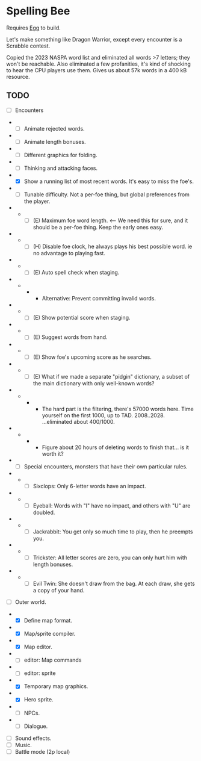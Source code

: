 # Spelling Bee

Requires [Egg](https://github.com/aksommerville/egg) to build.

Let's make something like Dragon Warrior, except every encounter is a Scrabble contest.

Copied the 2023 NASPA word list and eliminated all words >7 letters; they won't be reachable.
Also eliminated a few profanities, it's kind of shocking to hear the CPU players use them.
Gives us about 57k words in a 400 kB resource.

## TODO

- [ ] Encounters
- - [ ] Animate rejected words.
- - [ ] Animate length bonuses.
- - [ ] Different graphics for folding.
- - [ ] Thinking and attacking faces.
- - [x] Show a running list of most recent words. It's easy to miss the foe's.
- - [ ] Tunable difficulty. Not a per-foe thing, but global preferences from the player.
- - - [ ] (E) Maximum foe word length. <-- We need this for sure, and it should be a per-foe thing. Keep the early ones easy.
- - - [ ] (H) Disable foe clock, he always plays his best possible word. ie no advantage to playing fast.
- - - [ ] (E) Auto spell check when staging.
- - - - Alternative: Prevent committing invalid words.
- - - [ ] (E) Show potential score when staging.
- - - [ ] (E) Suggest words from hand.
- - - [ ] (E) Show foe's upcoming score as he searches.
- - - [ ] (E) What if we made a separate "pidgin" dictionary, a subset of the main dictionary with only well-known words?
- - - - The hard part is the filtering, there's 57000 words here. Time yourself on the first 1000, up to TAD. 2008..2028. ...eliminated about 400/1000.
- - - - Figure about 20 hours of deleting words to finish that... is it worth it?
- - [ ] Special encounters, monsters that have their own particular rules.
- - - [ ] Sixclops: Only 6-letter words have an impact.
- - - [ ] Eyeball: Words with "I" have no impact, and others with "U" are doubled.
- - - [ ] Jackrabbit: You get only so much time to play, then he preempts you.
- - - [ ] Trickster: All letter scores are zero, you can only hurt him with length bonuses.
- - - [ ] Evil Twin: She doesn't draw from the bag. At each draw, she gets a copy of your hand.
- [ ] Outer world.
- - [x] Define map format.
- - [x] Map/sprite compiler.
- - [x] Map editor.
- - [ ] editor: Map commands
- - [ ] editor: sprite
- - [x] Temporary map graphics.
- - [x] Hero sprite.
- - [ ] NPCs.
- - [ ] Dialogue.
- [ ] Sound effects.
- [ ] Music.
- [ ] Battle mode (2p local)
